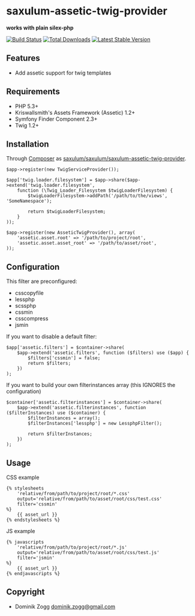 saxulum-assetic-twig-provider
=============================

**works with plain silex-php**

[![Build Status](https://api.travis-ci.org/saxulum/saxulum-assetic-twig-provider.png?branch=master)](https://travis-ci.org/saxulum/saxulum-assetic-twig-provider)
[![Total Downloads](https://poser.pugx.org/saxulum/saxulum-assetic-twig-provider/downloads.png)](https://packagist.org/packages/saxulum/saxulum-assetic-twig-provider)
[![Latest Stable Version](https://poser.pugx.org/saxulum/saxulum-assetic-twig-provider/v/stable.png)](https://packagist.org/packages/saxulum/saxulum-assetic-twig-provider)

Features
--------

* Add assetic support for twig templates

Requirements
------------

 * PHP 5.3+
 * Kriswallsmith's Assets Framework (Assetic) 1.2+
 * Symfony Finder Component 2.3+
 * Twig 1.2+

Installation
------------

Through [Composer](http://getcomposer.org) as [saxulum/saxulum/saxulum-assetic-twig-provider][1].

``` {.php}
$app->register(new TwigServiceProvider());

$app['twig.loader.filesystem'] = $app->share($app->extend('twig.loader.filesystem',
    function (\Twig_Loader_Filesystem $twigLoaderFilesystem) {
        $twigLoaderFilesystem->addPath('/path/to/the/views', 'SomeNamespace');

        return $twigLoaderFilesystem;
    }
));

$app->register(new AsseticTwigProvider(), array(
    'assetic.asset.root' => '/path/to/project/root',
    'assetic.asset.asset_root' => '/path/to/asset/root',
));
```

Configuration
-------------

This filter are preconfigured:

 * csscopyfile
 * lessphp
 * scssphp
 * cssmin
 * csscompress
 * jsmin

If you want to disable a default filter:

``` {.php}
$app['assetic.filters'] = $container->share(
    $app->extend('assetic.filters', function ($filters) use ($app) {
        $filters['cssmin'] = false;
        return $filters;
    })
);
```

If you want to build your own filterinstances array (this IGNORES the configuration)

``` {.php}
$container['assetic.filterinstances'] = $container->share(
    $app->extend('assetic.filterinstances', function ($filterInstances) use ($container) {
        $filterInstances = array();
        $filterInstances['lessphp'] = new LessphpFilter();

        return $filterInstances;
    })
);
```

Usage
-----

CSS example

``` {.twig}
{% stylesheets
    'relative/from/path/to/project/root/*.css'
    output='relative/from/path/to/asset/root/css/test.css'
    filter='cssmin'
%}
    {{ asset_url }}
{% endstylesheets %}
```

JS example

``` {.twig}
{% javascripts
    'relative/from/path/to/project/root/*.js'
    output='relative/from/path/to/asset/root/css/test.js'
    filter='jsmin'
%}
    {{ asset_url }}
{% endjavascripts %}
```

Copyright
---------
* Dominik Zogg <dominik.zogg@gmail.com>

[1]: https://packagist.org/packages/saxulum/saxulum-assetic-twig-provider